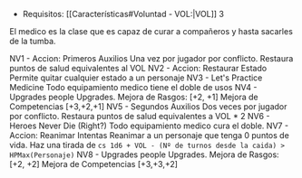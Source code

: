 - Requisitos: [[Características#Voluntad - VOL:|VOL]] 3

El medico es la clase que es capaz de curar a compañeros y hasta sacarles de la tumba.


NV1 - Accion: Primeros Auxilios
	Una vez por jugador por conflicto.
	Restaura puntos de salud equivalentes al VOL
NV2 - Accion: Restaurar Estado
	Permite quitar cualquier estado a un personaje
NV3 - Let's Practice Medicine
	Todo equipamiento medico tiene el doble de usos
NV4 - Upgrades people Upgrades.
	Mejora de Rasgos: \[+2, +1\]
	Mejora de Competencias \[+3,+2,+1\]
NV5 - Segundos Auxilios
	Dos veces por jugador por conflicto.
	Restaura puntos de salud equivalentes a VOL * 2
NV6 - Heroes Never Die (Right?)
	Todo equipamiento medico cura el doble.
NV7 - Accion: Reanimar
	Intentas Reanimar a un personaje que tenga 0 puntos de vida.
	Haz una tirada de `cs 1d6 + VOL - (Nº de turnos desde la caida) > HPMax(Personaje)`
NV8 - Upgrades people Upgrades.
	Mejora de Rasgos: \[+2, +2\]
	Mejora de Competencias \[+3,+3,+2\]